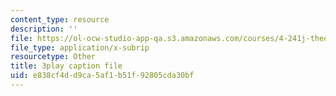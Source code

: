 ```yaml
---
content_type: resource
description: ''
file: https://ol-ocw-studio-app-qa.s3.amazonaws.com/courses/4-241j-theory-of-city-form-spring-2013/e838cf4dd9ca5af1b51f92805cda30bf_MOcWRURkmS0.vtt
file_type: application/x-subrip
resourcetype: Other
title: 3play caption file
uid: e838cf4d-d9ca-5af1-b51f-92805cda30bf
---
```

